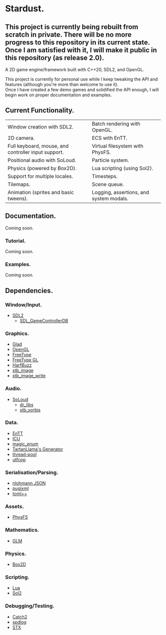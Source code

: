 # Stardust.
## This project is currently being rebuilt from scratch in private. There will be no more progress to this repository in its current state. Once I am satisfied with it, I will make it public in this repository (as release 2.0).

A 2D game engine/framework built with C++20, SDL2, and OpenGL.

This project is currently for personal use while I keep tweaking the API and features (although you're more than welcome to use it).  
Once I have created a few demo games and solidified the API enough, I will begin work on proper documentation and examples.  

## Current Functionality.
<table>
    <tr>
        <td>Window creation with SDL2.</td>
        <td>Batch rendering with OpenGL.</td>
    </tr>
    <tr>
        <td>2D camera.</td>
        <td>ECS with EnTT.</td>
    </tr>
    <tr>
        <td>Full keyboard, mouse, and controller input support.</td>
        <td>Virtual filesystem with PhysFS.</td>
    </tr>
    <tr>
        <td>Positional audio with SoLoud.</td>
        <td>Particle system.</td>
    </tr>
    <tr>
        <td>Physics (powered by Box2D).</td>
        <td>Lua scripting (using Sol2).</td>
    </tr>
    <tr>
        <td>Support for multiple locales.</td>
        <td>Timesteps.</td>
    </tr>
    <tr>
        <td>Tilemaps.</td>
        <td>Scene queue.</td>
    </tr>
    <tr>
        <td>Animation (sprites and basic tweens).</td>
        <td>Logging, assertions, and system modals.</td>
    </tr>
</table>

## Documentation.
Coming soon.

### Tutorial.
Coming soon.

### Examples.
Coming soon.

## Dependencies.
### Window/Input.
* [SDL2](https://www.libsdl.org/)
    * [SDL_GameControllerDB](https://github.com/gabomdq/SDL_GameControllerDB)

### Graphics.
* [Glad](https://glad.dav1d.de/)
* [OpenGL](https://www.opengl.org/)
* [FreeType](https://www.freetype.org/)
* [FreeType GL](https://github.com/rougier/freetype-gl)
* [HarfBuzz](https://harfbuzz.github.io/)
* [stb_image](https://github.com/nothings/stb/blob/master/stb_image.h)
* [stb_image_write](https://github.com/nothings/stb/blob/master/stb_image_write.h)

### Audio.
* [SoLoud](https://sol.gfxile.net/soloud/)
    * [dr_libs](https://github.com/mackron/dr_libs)
    * [stb_vorbis](https://github.com/nothings/stb/blob/master/stb_vorbis.c)

### Data.
* [EnTT](https://github.com/skypjack/entt)
* [ICU](https://icu.unicode.org/)
* [magic_enum](https://github.com/Neargye/magic_enum)
* [TartanLlama's Generator](https://github.com/TartanLlama/generator)
* [thread-pool](https://github.com/bshoshany/thread-pool)
* [utfcpp](https://github.com/nemtrif/utfcpp)

### Serialisation/Parsing.
* [nlohmann JSON](https://github.com/nlohmann/json)
* [pugixml](https://pugixml.org/)
* [toml++](https://marzer.github.io/tomlplusplus/)

### Assets.
* [PhysFS](https://icculus.org/physfs/)

### Mathematics.
* [GLM](https://github.com/g-truc/glm)

### Physics.
* [Box2D](https://box2d.org/)

### Scripting.
* [Lua](http://www.lua.org/)
* [Sol2](https://github.com/ThePhD/sol2)

### Debugging/Testing.
* [Catch2](https://github.com/catchorg/Catch2)
* [spdlog](https://github.com/gabime/spdlog)
* [STX](https://github.com/lamarrr/STX)
